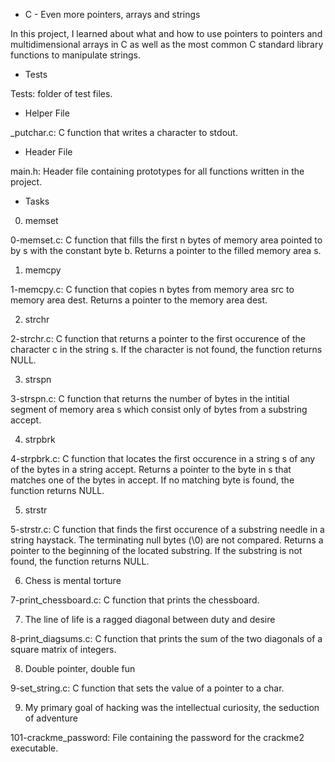 * C - Even more pointers, arrays and strings

In this project, I learned about what and how to use pointers to pointers and multidimensional arrays in C as well as the most common C standard library functions to manipulate strings.

* Tests 

Tests: folder of test files.

* Helper File

_putchar.c: C function that writes a character to stdout.

* Header File 

main.h: Header file containing prototypes for all functions written in the project.

* Tasks

0. memset

0-memset.c: C function that fills the first n bytes of memory area pointed to by s with the constant byte b.
Returns a pointer to the filled memory area s.

1. memcpy

1-memcpy.c: C function that copies n bytes from memory area src to memory area dest.
Returns a pointer to the memory area dest.

2. strchr

2-strchr.c: C function that returns a pointer to the first occurence of the character c in the string s.
If the character is not found, the function returns NULL.

3. strspn

3-strspn.c: C function that returns the number of bytes in the intitial segment of memory area s which consist only of bytes from a substring accept.

4. strpbrk

4-strpbrk.c: C function that locates the first occurence in a string s of any of the bytes in a string accept.
Returns a pointer to the byte in s that matches one of the bytes in accept.
If no matching byte is found, the function returns NULL.

5. strstr

5-strstr.c: C function that finds the first occurence of a substring needle in a string haystack.
The terminating null bytes (\0) are not compared.
Returns a pointer to the beginning of the located substring.
If the substring is not found, the function returns NULL.

6. Chess is mental torture

7-print_chessboard.c: C function that prints the chessboard.

7. The line of life is a ragged diagonal between duty and desire

8-print_diagsums.c: C function that prints the sum of the two diagonals of a square matrix of integers.

8. Double pointer, double fun

9-set_string.c: C function that sets the value of a pointer to a char.

9. My primary goal of hacking was the intellectual curiosity, the seduction of adventure

101-crackme_password: File containing the password for the crackme2 executable.
